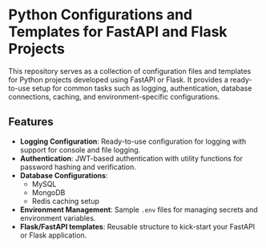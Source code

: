# Python Configurations and Templates for FastAPI and Flask Projects

This repository serves as a collection of configuration files and templates for Python projects 
developed using FastAPI or Flask. It provides a ready-to-use setup for common tasks such as logging, 
authentication, database connections, caching, and environment-specific configurations.

## Features

- **Logging Configuration**: Ready-to-use configuration for logging with support for console and file logging.
- **Authentication**: JWT-based authentication with utility functions for password hashing and verification.
- **Database Configurations**:
  - MySQL
  - MongoDB
  - Redis caching setup
- **Environment Management**: Sample `.env` files for managing secrets and environment variables.
- **Flask/FastAPI templates**: Reusable structure to kick-start your FastAPI or Flask application.
